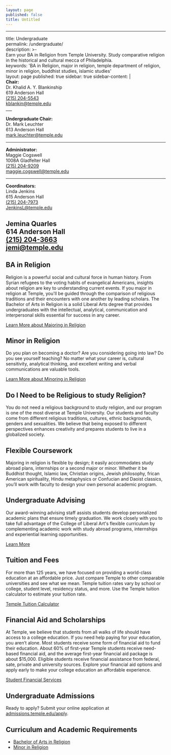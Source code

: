 ```yaml
---
layout: page
published: false
title: Untitled
---
```

---
title: Undergraduate		
permalink: /undergraduate/		
description: >-		
   Earn your BA in Religion from Temple University. Study comparative religion in the historical and            cultural mecca of Philadelphia.   
keywords: 'BA in Religion, major in religion, temple department of religion, minor in religion, buddhist studies, islamic studies'		
layout: page
published: true
sidebar: true
sidebar-content: |		
 **Chair:**  		
   Dr. Khalid A. Y. Blankinship  		
   619 Anderson Hall  		
   [(215) 204-5543](tel:2152045543)  		
   [kblankin@temple.edu](mailto:kblankin@temple.edu)  		
    ___		
   		
   **Undergraduate Chair:**  		
   Dr. Mark Leuchter  		
   613 Anderson Hall    		
   [mark.leuchter@temple.edu](mailto:mark.leuchter@temple.edu)  		
   		
   ___		
   		
   **Administrator:**  		
   Maggie Cogswell  		
   1008A Gladfelter Hall   		
   [(215) 204-9209](tel:2152049209)  		
   [maggie.cogswell@temple.edu](mailto:maggie.cogswell@temple.edu)  		
   		
   ___		
		
   **Coordinators:**  		
   Linda Jenkins  		
   615 Anderson Hall    		
   [(215) 204-7973](tel:2152047973)   		
   [JenkinsL@temple.edu](mailto:JenkinsL@temple.edu)  		
		
   Jemina Quarles  		
   614 Anderson Hall    		
   [(215) 204-3663](tel:2152043663)  		
   [jemi@temple.edu](mailto:jemi@temple.edu)			
 ---
## BA in Religion
Religion is a powerful social and cultural force in human history. From Syrian refugees to the voting habits of evangelical Americans, insights about religion are key to understanding current events. If you major in religion at Temple, you'll be guided through the comparison of religious traditions and their encounters with one another by leading scholars. The Bachelor of Arts in Religion is a solid Liberal Arts degree that provides undergraduates with the intellectual, analytical, communication and interpersonal skills essential for success in any career.

[Learn More about Majoring in Religion](http://bulletin.temple.edu/undergraduate/liberal-arts/religion/ba-religion/)

## Minor in Religion
Do you plan on becoming a doctor? Are you considering going into law? Do you see yourself teaching? No matter what your career is, cultural sensitivity, analytical thinking, and excellent writing and verbal communications are valuable tools.  

[Learn More about Minoring in Religion](http://bulletin.temple.edu/undergraduate/liberal-arts/africology-african-american-studies/minor-africology-african-american-studies/)

## Do I Need to be Religious to study Religion?
You do not need a religious background to study religion, and our program is one of the most diverse at Temple University. Our students and faculty come from different religious traditions, cultures, ethnic backgrounds, genders and sexualities. We believe that being exposed to different perspectives enhances creativity and prepares students to live in a globalized society.   

## Flexible Coursework
Majoring in religion is flexible by design; it easily accommodates study abroad plans, internships or a second major or minor. Whether it be Buddhist thought, Islamic law, Christian origins, Jewish philosophy, frican American spirituality, Hindu metaphysics or Confucian and Daoist classics, you’ll work with faculty to design your own personal academic program.

## Undergraduate Advising
Our award-winning advising staff assists students develop personalized academic plans that ensure timely graduation. We work closely with you to take full advantage of the College of Liberal Art's flexible curriculum by complementing academic work with study abroad programs, internships and experiential learning opportunities.

[Learn More](https://liberalarts.temple.edu/advising)

## Tuition and Fees
For more than 125 years, we have focused on providing a world-class education at an affordable price. Just compare Temple to other comparable universities and see what we mean. Temple tuition rates vary by school or college, student level, residency status, and more. Use the Temple tuition calculator to estimate your tuition rate.

[Temple Tuition Calculator](https://bursar.temple.edu/tuition-and-fees/tuition-rates)

## Financial Aid and Scholarships
At Temple, we believe that students from all walks of life should have access to a college education. If you need help paying for your education, you aren’t alone. Most students receive some form of financial aid to fund their education. About 60% of first-year Temple students receive need-based financial aid, and the average first-year financial aid package is about $15,000. Eligible students receive financial assistance from federal, sate, private and university sources. Explore your financial aid options and apply early to make your college education an affordable experience.

[Student Financial Services](https://sfs.temple.edu/financial-aid-types)

## Undergraduate Admissions
Ready to apply? Submit your online application at [admissions.temple.edu/apply](http://admissions.temple.edu/apply).

## Curriculum and Academic Requirements
- [Bachelor of Arts in Religion](http://bulletin.temple.edu/undergraduate/liberal-arts/religion/ba-religion/)
- [Minor in Religion](http://bulletin.temple.edu/undergraduate/liberal-arts/religion/minor-religion/)
